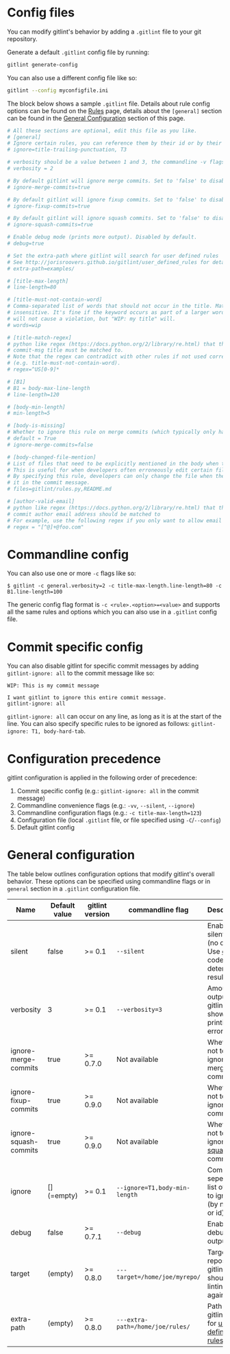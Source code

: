 # Config files #
You can modify gitlint's behavior by adding a ```.gitlint``` file to your git repository.

Generate a default ```.gitlint``` config file by running:
```bash
gitlint generate-config
```
You can also use a different config file like so:

```bash
gitlint --config myconfigfile.ini 
```

The block below shows a sample ```.gitlint``` file. Details about rule config options can be found on the
[Rules](rules.md) page, details about the ```[general]``` section can be found in the
[General Configuration](configuration.md#general-configuration) section of this page.

```ini
# All these sections are optional, edit this file as you like.
# [general]
# Ignore certain rules, you can reference them by their id or by their full name
# ignore=title-trailing-punctuation, T3

# verbosity should be a value between 1 and 3, the commandline -v flags take precedence over this
# verbosity = 2

# By default gitlint will ignore merge commits. Set to 'false' to disable.
# ignore-merge-commits=true

# By default gitlint will ignore fixup commits. Set to 'false' to disable.
# ignore-fixup-commits=true

# By default gitlint will ignore squash commits. Set to 'false' to disable.
# ignore-squash-commits=true

# Enable debug mode (prints more output). Disabled by default.
# debug=true

# Set the extra-path where gitlint will search for user defined rules
# See http://jorisroovers.github.io/gitlint/user_defined_rules for details
# extra-path=examples/

# [title-max-length]
# line-length=80

# [title-must-not-contain-word]
# Comma-separated list of words that should not occur in the title. Matching is case
# insensitive. It's fine if the keyword occurs as part of a larger word (so "WIPING"
# will not cause a violation, but "WIP: my title" will.
# words=wip

# [title-match-regex]
# python like regex (https://docs.python.org/2/library/re.html) that the
# commit-msg title must be matched to.
# Note that the regex can contradict with other rules if not used correctly
# (e.g. title-must-not-contain-word).
# regex=^US[0-9]*

# [B1]
# B1 = body-max-line-length
# line-length=120

# [body-min-length]
# min-length=5

# [body-is-missing]
# Whether to ignore this rule on merge commits (which typically only have a title)
# default = True
# ignore-merge-commits=false

# [body-changed-file-mention]
# List of files that need to be explicitly mentioned in the body when they are changed
# This is useful for when developers often erroneously edit certain files or git submodules.
# By specifying this rule, developers can only change the file when they explicitly reference
# it in the commit message.
# files=gitlint/rules.py,README.md

# [author-valid-email]
# python like regex (https://docs.python.org/2/library/re.html) that the
# commit author email address should be matched to
# For example, use the following regex if you only want to allow email addresses from foo.com
# regex = "[^@]+@foo.com"
```

# Commandline config #

You can also use one or more ```-c``` flags like so:

```
$ gitlint -c general.verbosity=2 -c title-max-length.line-length=80 -c B1.line-length=100
```
The generic config flag format is ```-c <rule>.<option>=<value>``` and supports all the same rules and options which
you can also use in a ```.gitlint``` config file.

# Commit specific config #

You can also disable gitlint for specific commit messages by adding ```gitlint-ignore: all``` to the commit
message like so:

```
WIP: This is my commit message

I want gitlint to ignore this entire commit message.
gitlint-ignore: all
```

```gitlint-ignore: all``` can occur on any line, as long as it is at the start of the line. You can also specify
specific rules to be ignored as follows: ```gitlint-ignore: T1, body-hard-tab```.

# Configuration precedence #
gitlint configuration is applied in the following order of precedence:

1. Commit specific config (e.g.: ```gitlint-ignore: all``` in the commit message)
2. Commandline convenience flags (e.g.:  ```-vv```, ```--silent```, ```--ignore```)
3. Commandline configuration flags (e.g.: ```-c title-max-length=123```)
4. Configuration file (local ```.gitlint``` file, or file specified using ```-C```/```--config```)
5. Default gitlint config

# General configuration #
The table below outlines configuration options that modify gitlint's overall behavior. These options can be specified
using commandline flags or in ```general``` section in a ```.gitlint``` configuration file.

Name                 | Default value |  gitlint version | commandline flag                      | Description
----------------------|---------------|------------------|---------------------------------------|-------------------------------------
silent                | false         | >= 0.1           | ```--silent```                        | Enable silent mode (no output). Use [exit](index.md#exit-codes) code to determine result.
verbosity             | 3             | >= 0.1           | ```--verbosity=3```                   | Amount of output gitlint will show when printing errors.
ignore-merge-commits  | true          | >= 0.7.0         |   Not available                       | Whether or not to ignore merge commits.
ignore-fixup-commits  | true          | >= 0.9.0         |   Not available                       | Whether or not to ignore [fixup](https://git-scm.com/docs/git-commit#git-commit---fixupltcommitgt) commits.
ignore-squash-commits | true          | >= 0.9.0         |   Not available                       | Whether or not to ignore [squash](https://git-scm.com/docs/git-commit#git-commit---squashltcommitgt) commits.
ignore                | [] (=empty)   | >= 0.1           | ```--ignore=T1,body-min-length```     | Comma seperated list of rules to ignore (by name or id)
debug                 | false         | >= 0.7.1         |  ```--debug```                        | Enable debugging output
target                | (empty)       | >= 0.8.0         |  ```---target=/home/joe/myrepo/   ``` | Target git repository gitlint should be linting against.
extra-path            | (empty)       | >= 0.8.0         |  ```---extra-path=/home/joe/rules/``` | Path where gitlint looks for [user-defined rules](user_defined_rules.md).
